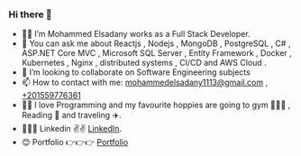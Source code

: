 ### Hi there 👋

- 🧑‍🦰 I’m Mohammed Elsadany works as a Full Stack Developer.
- 💬 You can ask me about Reactjs , Nodejs , MongoDB , PostgreSQL , C# , ASP.NET Core MVC , Microsoft SQL Server , Entity Framework , Docker , Kubernetes , Nginx , distributed systems , CI/CD and AWS Cloud .
- 👯 I’m looking to collaborate on Software Engineering subjects
- 📫 How to contact with  me: mohammedelsadany1113@gmail.com , [+201559776361](+201559776361)
- 👨‍💻 I love Programming and my favourite hoppies are going to gym 🏋🏻‍♂️ , Reading 📘 and traveling ✈️.
- 👨🏻‍🎓 Linkedin  ✌️✌️   [LinkedIn](https://www.linkedin.com/in/mohamed-elsadany-5ab427203).
- 😊 Portfolio 👉👉👉 [Portfolio](https://elsadany.herokuapp.com)

